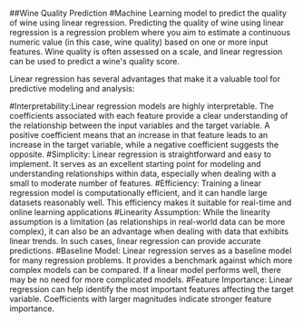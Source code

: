 ##Wine Quality Prediction
#Machine Learning model to predict the quality of wine using linear regression.
Predicting the quality of wine using linear regression is a regression problem where you aim to estimate a continuous numeric value (in this case, wine quality) based on one or more input features. Wine quality is often assessed on a scale, and linear regression can be used to predict a wine's quality score.

Linear regression has several advantages that make it a valuable tool for predictive modeling and analysis:

#Interpretability:Linear regression models are highly interpretable. The coefficients associated with each feature provide a clear understanding of the relationship between the input variables and the target variable. A positive coefficient means that an increase in that feature leads to an increase in the target variable, while a negative coefficient suggests the opposite.
#Simplicity: Linear regression is straightforward and easy to implement. It serves as an excellent starting point for modeling and understanding relationships within data, especially when dealing with a small to moderate number of features.
#Efficiency: Training a linear regression model is computationally efficient, and it can handle large datasets reasonably well. This efficiency makes it suitable for real-time and online learning applications
#Linearity Assumption: While the linearity assumption is a limitation (as relationships in real-world data can be more complex), it can also be an advantage when dealing with data that exhibits linear trends. In such cases, linear regression can provide accurate predictions.
#Baseline Model: Linear regression serves as a baseline model for many regression problems. It provides a benchmark against which more complex models can be compared. If a linear model performs well, there may be no need for more complicated models.
#Feature Importance: Linear regression can help identify the most important features affecting the target variable. Coefficients with larger magnitudes indicate stronger feature importance.
